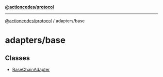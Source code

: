 [**@actioncodes/protocol**](../../README.md)

***

[@actioncodes/protocol](../../modules.md) / adapters/base

# adapters/base

## Classes

- [BaseChainAdapter](classes/BaseChainAdapter.md)
